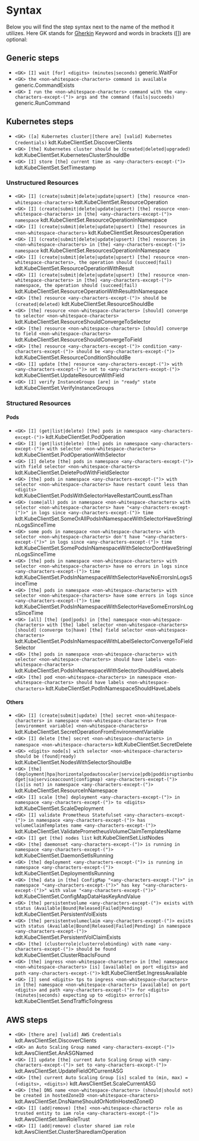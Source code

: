 # Syntax
Below you will find the step syntax next to the name of the method it utilizes. Here GK stands for [Gherkin](https://cucumber.io/docs/gherkin/reference/#keywords) Keyword and words in brackets ([]) are optional:

## Generic steps
- `<GK> [I] wait [for] <digits> (minutes|seconds)` generic.WaitFor
- `<GK> the <non-whitespace-characters> command is available` generic.CommandExists
- `<GK> I run the <non-whitespace-characters> command with the <any-characters-except-(")> args and the command (fails|succeeds)` generic.RunCommand

## Kubernetes steps
- `<GK> ([a] Kubernetes cluster|[there are] [valid] Kubernetes Credentials)` kdt.KubeClientSet.DiscoverClients
- `<GK> [the] Kubernetes cluster should be (created|deleted|upgraded)` kdt.KubeClientSet.KubernetesClusterShouldBe
- `<GK> [I] store [the] current time as <any-characters-except-(")>` kdt.KubeClientSet.SetTimestamp

### Unstructured Resources
- `<GK> [I] (create|submit|delete|update|upsert) [the] resource <non-whitespace-characters>` kdt.KubeClientSet.ResourceOperation
- `<GK> [I] (create|submit|delete|update|upsert) [the] resource <non-whitespace-characters> in [the] <any-characters-except-(")> namespace` kdt.KubeClientSet.ResourceOperationInNamespace
- `<GK> [I] (create|submit|delete|update|upsert) [the] resources in <non-whitespace-characters>` kdt.KubeClientSet.ResourcesOperation
- `<GK> [I] (create|submit|delete|update|upsert) [the] resources in <non-whitespace-characters> in [the] <any-characters-except-(")> namespace` kdt.KubeClientSet.ResourcesOperationInNamespace
- `<GK> [I] (create|submit|delete|update|upsert) [the] resource <non-whitespace-characters>, the operation should (succeed|fail)` kdt.KubeClientSet.ResourceOperationWithResult
- `<GK> [I] (create|submit|delete|update|upsert) [the] resource <non-whitespace-characters> in [the] <any-characters-except-(")> namespace, the operation should (succeed|fail)` kdt.KubeClientSet.ResourceOperationWithResultInNamespace
- `<GK> [the] resource <any-characters-except-(")> should be (created|deleted)` kdt.KubeClientSet.ResourceShouldBe
- `<GK> [the] resource <non-whitespace-characters> [should] converge to selector <non-whitespace-characters>` kdt.KubeClientSet.ResourceShouldConvergeToSelector
- `<GK> [the] resource <non-whitespace-characters> [should] converge to field <non-whitespace-characters>` kdt.KubeClientSet.ResourceShouldConvergeToField
- `<GK> [the] resource <any-characters-except-(")> condition <any-characters-except-(")> should be <any-characters-except-(")>` kdt.KubeClientSet.ResourceConditionShouldBe
- `<GK> [I] update [the] resource <any-characters-except-(")> with <any-characters-except-(")> set to <any-characters-except-(")>` kdt.KubeClientSet.UpdateResourceWithField
- `<GK> [I] verify InstanceGroups [are] in "ready" state` kdt.KubeClientSet.VerifyInstanceGroups

### Structured Resources

#### Pods
- `<GK> [I] (get|list|delete) [the] pods in namespace <any-characters-except-(")>` kdt.KubeClientSet.PodOperation
- `<GK> [I] (get|list|delete) [the] pods in namespace <any-characters-except-(")> with selector <non-whitespace-characters>` kdt.KubeClientSet.PodOperationWithSelector
- `<GK> [I] delete [the] pods in namespace <any-characters-except-(")> with field selector <non-whitespace-characters>` kdt.KubeClientSet.DeletePodWithFieldSelector
- `<GK> [the] pods in namespace <any-characters-except-(")> with selector <non-whitespace-characters> have restart count less than <digits>` kdt.KubeClientSet.PodsWithSelectorHaveRestartCountLessThan
- `<GK> (some|all) pods in namespace <non-whitespace-characters> with selector <non-whitespace-characters> have "<any-characters-except-(")>" in logs since <any-characters-except-(")> time` kdt.KubeClientSet.SomeOrAllPodsInNamespaceWithSelectorHaveStringInLogsSinceTime
- `<GK> some pods in namespace <non-whitespace-characters> with selector <non-whitespace-characters> don't have "<any-characters-except-(")>" in logs since <any-characters-except-(")> time` kdt.KubeClientSet.SomePodsInNamespaceWithSelectorDontHaveStringInLogsSinceTime
- `<GK> [the] pods in namespace <non-whitespace-characters> with selector <non-whitespace-characters> have no errors in logs since <any-characters-except-(")> time` kdt.KubeClientSet.PodsInNamespaceWithSelectorHaveNoErrorsInLogsSinceTime
- `<GK> [the] pods in namespace <non-whitespace-characters> with selector <non-whitespace-characters> have some errors in logs since <any-characters-except-(")> time` kdt.KubeClientSet.PodsInNamespaceWithSelectorHaveSomeErrorsInLogsSinceTime
- `<GK> [all] [the] (pod|pods) in [the] namespace <non-whitespace-characters> with [the] label selector <non-whitespace-characters> [should] (converge to|have) [the] field selector <non-whitespace-characters>` kdt.KubeClientSet.PodsInNamespaceWithLabelSelectorConvergeToFieldSelector
- `<GK> [the] pods in namespace <non-whitespace-characters> with selector <non-whitespace-characters> should have labels <non-whitespace-characters>` kdt.KubeClientSet.PodsInNamespaceWithSelectorShouldHaveLabels
- `<GK> [the] pod <non-whitespace-characters> in namespace <non-whitespace-characters> should have labels <non-whitespace-characters>` kdt.KubeClientSet.PodInNamespaceShouldHaveLabels

#### Others
- `<GK> [I] (create|submit|update) [the] secret <non-whitespace-characters> in namespace <non-whitespace-characters> from [environment variable] <non-whitespace-characters>` kdt.KubeClientSet.SecretOperationFromEnvironmentVariable
- `<GK> [I] delete [the] secret <non-whitespace-characters> in namespace <non-whitespace-characters>` kdt.KubeClientSet.SecretDelete
- `<GK> <digits> node[s] with selector <non-whitespace-characters> should be (found|ready)` kdt.KubeClientSet.NodesWithSelectorShouldBe
- `<GK> [the] (deployment|hpa|horizontalpodautoscaler|service|pdb|poddisruptionbudget|sa|serviceaccount|configmap) <any-characters-except-(")> (is|is not) in namespace <any-characters-except-(")>` kdt.KubeClientSet.ResourceInNamespace
- `<GK> [I] scale [the] deployment <any-characters-except-(")> in namespace <any-characters-except-(")> to <digits>` kdt.KubeClientSet.ScaleDeployment
- `<GK> [I] validate Prometheus Statefulset <any-characters-except-(")> in namespace <any-characters-except-(")> has volumeClaimTemplates name <any-characters-except-(")>` kdt.KubeClientSet.ValidatePrometheusVolumeClaimTemplatesName
- `<GK> [I] get [the] nodes list` kdt.KubeClientSet.ListNodes
- `<GK> [the] daemonset <any-characters-except-(")> is running in namespace <any-characters-except-(")>` kdt.KubeClientSet.DaemonSetIsRunning
- `<GK> [the] deployment <any-characters-except-(")> is running in namespace <any-characters-except-(")>` kdt.KubeClientSet.DeploymentIsRunning
- `<GK> [the] data in [the] ConfigMap "<any-characters-except-(")>" in namespace "<any-characters-except-(")>" has key "<any-characters-except-(")>" with value "<any-characters-except-(")>"` kdt.KubeClientSet.ConfigMapDataHasKeyAndValue
- `<GK> [the] persistentvolume <any-characters-except-(")> exists with status (Available|Bound|Released|Failed|Pending)` kdt.KubeClientSet.PersistentVolExists
- `<GK> [the] persistentvolumeclaim <any-characters-except-(")> exists with status (Available|Bound|Released|Failed|Pending) in namespace <any-characters-except-(")>` kdt.KubeClientSet.PersistentVolClaimExists
- `<GK> [the] (clusterrole|clusterrolebinding) with name <any-characters-except-(")> should be found` kdt.KubeClientSet.ClusterRbacIsFound
- `<GK> [the] ingress <non-whitespace-characters> in [the] namespace <non-whitespace-characters> [is] [available] on port <digits> and path <any-characters-except-(")>` kdt.KubeClientSet.IngressAvailable
- `<GK> [I] send <digits> tps to ingress <non-whitespace-characters> in [the] namespace <non-whitespace-characters> [available] on port <digits> and path <any-characters-except-(")> for <digits> (minutes|seconds) expecting up to <digits> error[s]` kdt.KubeClientSet.SendTrafficToIngress

## AWS steps
- `<GK> [there are] [valid] AWS Credentials` kdt.AwsClientSet.DiscoverClients
- `<GK> an Auto Scaling Group named <any-characters-except-(")>` kdt.AwsClientSet.AnASGNamed
- `<GK> [I] update [the] current Auto Scaling Group with <any-characters-except-(")> set to <any-characters-except-(")>` kdt.AwsClientSet.UpdateFieldOfCurrentASG
- `<GK> [the] current Auto Scaling Group [is] scaled to (min, max) = (<digits>, <digits>)` kdt.AwsClientSet.ScaleCurrentASG
- `<GK> [the] DNS name <non-whitespace-characters> (should|should not) be created in hostedZoneID <non-whitespace-characters>` kdt.AwsClientSet.DnsNameShouldOrNotInHostedZoneID
- `<GK> [I] (add|remove) [the] <non-whitespace-characters> role as trusted entity to iam role <any-characters-except-(")>` kdt.AwsClientSet.IamRoleTrust
- `<GK> [I] (add|remove) cluster shared iam role` kdt.AwsClientSet.ClusterSharedIamOperation
